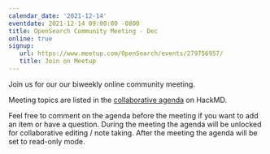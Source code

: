 ```yaml
---
calendar_date: '2021-12-14'
eventdate: 2021-12-14 09:00:00 -0800
title: OpenSearch Community Meeting - Dec
online: true
signup:
   url: https://www.meetup.com/OpenSearch/events/279756957/
   title: Join on Meetup
---
```


Join us for our our biweekly online community meeting. 

Meeting topics are listed in the [collaborative agenda](https://hackmd.io/r-HoQFFDTICS-A6SQs4Ynw?both) on HackMD. 

Feel free to comment on the agenda before the meeting if you want to add an item or have a question. 
During the meeting the agenda will be unlocked for collaborative editing / note taking. After the meeting the agenda will be set to read-only mode. 